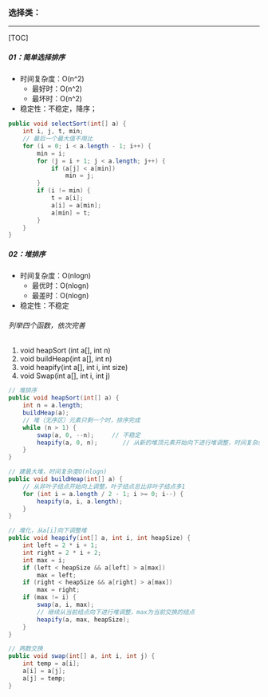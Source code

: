 ### 选择类：

------

[TOC]

##### 01：简单选择排序

- 时间复杂度：O(n^2)
  - 最好时：O(n^2)
  - 最坏时：O(n^2)
- 稳定性：不稳定，降序；

```java
public void selectSort(int[] a) {
    int i, j, t, min;
    // 最后一个最大值不用比
    for (i = 0; i < a.length - 1; i++) {
        min = i;
        for (j = i + 1; j < a.length; j++) {
            if (a[j] < a[min])
                min = j;
        }
        if (i != min) {
            t = a[i];
            a[i] = a[min];
            a[min] = t;
        }
    }
}
```

##### 02：堆排序

- 时间复杂度：O(nlogn)
  - 最优时：O(nlogn)
  - 最差时：O(nlogn)
- 稳定性：不稳定

###### 列举四个函数，依次完善

1. void heapSort (int a[], int n)  
2. void buildHeap(int a[], int n)  
3. void heapify(int a[], int i, int size) 
4. void Swap(int a[], int i, int j)

```java
// 堆排序
public void heapSort(int[] a) {
    int n = a.length;
    buildHeap(a);
    // 堆（无序区）元素只剩一个时，排序完成
    while (n > 1) {
        swap(a, 0, --n);	 // 不稳定			
        heapify(a, 0, n);       // 从新的堆顶元素开始向下进行堆调整，时间复杂度O(logn)
    }
}

// 建最大堆，时间复杂度O(nlogn)
public void buildHeap(int[] a) {
    // 从非叶子结点开始向上调整，叶子结点总比非叶子结点多1
    for (int i = a.length / 2 - 1; i >= 0; i--) {
        heapify(a, i, a.length);
    }
}

// 堆化，从a[i]向下调整堆
public void heapify(int[] a, int i, int heapSize) {
    int left = 2 * i + 1;        
    int right = 2 * i + 2;        
    int max = i;                
    if (left < heapSize && a[left] > a[max])
        max = left;
    if (right < heapSize && a[right] > a[max]) 
        max = right;
    if (max != i) {
        swap(a, i, max);
        // 继续从当前结点向下进行堆调整，max为当前交换的结点
        heapify(a, max, heapSize);   
    }
}

// 两数交换
public void swap(int[] a, int i, int j) {
    int temp = a[i];
    a[i] = a[j];
    a[j] = temp;
}
```

